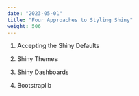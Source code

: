 ```yaml
---
date: "2023-05-01"
title: "Four Approaches to Styling Shiny"
weight: 506
---
```


1. Accepting the Shiny Defaults

2. Shiny Themes

3. Shiny Dashboards

4. Bootstraplib
